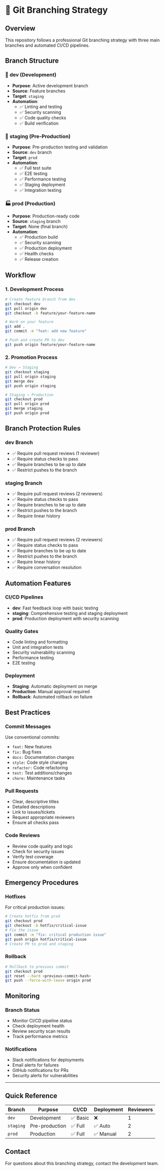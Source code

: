 # 🌳 Git Branching Strategy

## Overview
This repository follows a professional Git branching strategy with three main branches and automated CI/CD pipelines.

## Branch Structure

### 🌿 **dev** (Development)
- **Purpose**: Active development branch
- **Source**: Feature branches
- **Target**: `staging`
- **Automation**: 
  - ✅ Linting and testing
  - ✅ Security scanning
  - ✅ Code quality checks
  - ✅ Build verification

### 🚀 **staging** (Pre-Production)
- **Purpose**: Pre-production testing and validation
- **Source**: `dev` branch
- **Target**: `prod`
- **Automation**:
  - ✅ Full test suite
  - ✅ E2E testing
  - ✅ Performance testing
  - ✅ Staging deployment
  - ✅ Integration testing

### 🏭 **prod** (Production)
- **Purpose**: Production-ready code
- **Source**: `staging` branch
- **Target**: None (final branch)
- **Automation**:
  - ✅ Production build
  - ✅ Security scanning
  - ✅ Production deployment
  - ✅ Health checks
  - ✅ Release creation

## Workflow

### 1. Development Process
```bash
# Create feature branch from dev
git checkout dev
git pull origin dev
git checkout -b feature/your-feature-name

# Work on your feature
git add .
git commit -m "feat: add new feature"

# Push and create PR to dev
git push origin feature/your-feature-name
```

### 2. Promotion Process
```bash
# Dev → Staging
git checkout staging
git pull origin staging
git merge dev
git push origin staging

# Staging → Production
git checkout prod
git pull origin prod
git merge staging
git push origin prod
```

## Branch Protection Rules

### dev Branch
- ✅ Require pull request reviews (1 reviewer)
- ✅ Require status checks to pass
- ✅ Require branches to be up to date
- ✅ Restrict pushes to the branch

### staging Branch
- ✅ Require pull request reviews (2 reviewers)
- ✅ Require status checks to pass
- ✅ Require branches to be up to date
- ✅ Restrict pushes to the branch
- ✅ Require linear history

### prod Branch
- ✅ Require pull request reviews (2 reviewers)
- ✅ Require status checks to pass
- ✅ Require branches to be up to date
- ✅ Restrict pushes to the branch
- ✅ Require linear history
- ✅ Require conversation resolution

## Automation Features

### CI/CD Pipelines
- **dev**: Fast feedback loop with basic testing
- **staging**: Comprehensive testing and staging deployment
- **prod**: Production deployment with security scanning

### Quality Gates
- Code linting and formatting
- Unit and integration tests
- Security vulnerability scanning
- Performance testing
- E2E testing

### Deployment
- **Staging**: Automatic deployment on merge
- **Production**: Manual approval required
- **Rollback**: Automated rollback on failure

## Best Practices

### Commit Messages
Use conventional commits:
- `feat:` New features
- `fix:` Bug fixes
- `docs:` Documentation changes
- `style:` Code style changes
- `refactor:` Code refactoring
- `test:` Test additions/changes
- `chore:` Maintenance tasks

### Pull Requests
- Clear, descriptive titles
- Detailed descriptions
- Link to issues/tickets
- Request appropriate reviewers
- Ensure all checks pass

### Code Reviews
- Review code quality and logic
- Check for security issues
- Verify test coverage
- Ensure documentation is updated
- Approve only when confident

## Emergency Procedures

### Hotfixes
For critical production issues:
```bash
# Create hotfix from prod
git checkout prod
git checkout -b hotfix/critical-issue
# Fix the issue
git commit -m "fix: critical production issue"
git push origin hotfix/critical-issue
# Create PR to prod and staging
```

### Rollback
```bash
# Rollback to previous commit
git checkout prod
git reset --hard <previous-commit-hash>
git push --force-with-lease origin prod
```

## Monitoring

### Branch Status
- Monitor CI/CD pipeline status
- Check deployment health
- Review security scan results
- Track performance metrics

### Notifications
- Slack notifications for deployments
- Email alerts for failures
- GitHub notifications for PRs
- Security alerts for vulnerabilities

---

## Quick Reference

| Branch | Purpose | CI/CD | Deployment | Reviewers |
|--------|---------|-------|------------|-----------|
| `dev` | Development | ✅ Basic | ❌ | 1 |
| `staging` | Pre-production | ✅ Full | ✅ Auto | 2 |
| `prod` | Production | ✅ Full | ✅ Manual | 2 |

## Contact
For questions about this branching strategy, contact the development team.
